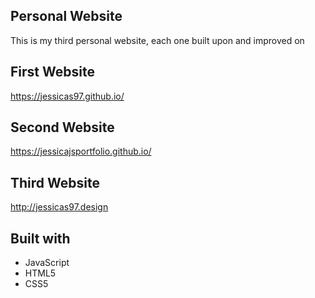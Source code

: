 ## Personal Website
This is my third personal website, each one built upon and improved on

## First Website
https://jessicas97.github.io/

## Second Website
https://jessicajsportfolio.github.io/

## Third Website
http://jessicas97.design

## Built with
* JavaScript
* HTML5
* CSS5
